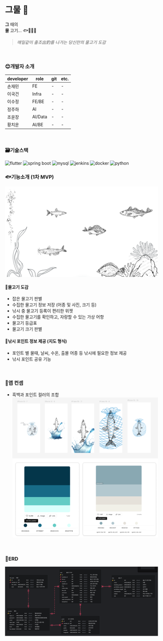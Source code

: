 # 그물 🎣

**그** 때의  
**물**</span> 고기...
🐟🐠🐡🫧

> *매일같이 출조出釣를 나가는 당신만의 물고기 도감*

ㅤ  ㅤ  
### 😊개발자 소개
| developer  | role | git| etc.|
|--------|----------|---|-----------|
| 손재민 | FE       | - |     -     |
| 이국건 | Infra    | - |     -     |
| 이수정 | FE/BE    | - |     -     |
| 정주하 | AI       | - |     -     |
| 조윤장 | AI/Data  | - |     -     |
| 황치운 | AI/BE    | - |     -     |

ㅤ

### 🗃️기술스택
![flutter](https://img.shields.io/badge/Flutter-02569B?style=for-the-badge&logo=flutter&logoColor=white)
![spring boot](https://img.shields.io/badge/Spring_Boot-6DB33F?style=for-the-badge&logo=spring-boot&logoColor=white)
![mysql](https://img.shields.io/badge/MySQL-005C84?style=for-the-badge&logo=mysql&logoColor=white)
![jenkins](https://img.shields.io/badge/Jenkins-D24939?style=for-the-badge&logo=Jenkins&logoColor=white)
![docker](https://img.shields.io/badge/Docker-2CA5E0?style=for-the-badge&logo=docker&logoColor=white)
![python](https://img.shields.io/badge/Python-FFD43B?style=for-the-badge&logo=python&logoColor=blue)
ㅤ
ㅤ

### 🐟기능소개 (1차 MVP)
![fish tank](docs/asset/fish_tank.png)

#### 📖물고기 도감  
- 잡은 물고기 판별
- 수집한 물고기 정보 저장 (어종 및 사진, 크기 등)
- 낚시 중 물고기 등록이 편리한 위젯
- 수집한 물고기를 확인하고, 자랑할 수 있는 가상 어항
- 물고기 등급표
- 물고기 크기 판별
#### 🚩낚시 포인트 정보 제공 (지도 형식)
- 포인트 별 물때, 날씨, 수온, 출몰 어종 등 낚시에 필요한 정보 제공
- 낚시 포인트 공유 기능

ㅤ  
### 📱앱 컨셉
- 흑백과 포인트 컬러의 조합  
![app concept](docs/asset/app_concept.png)
![app color](docs/asset/color.png)

ㅤ  


### 💾ERD
![erd](docs/asset/erd.png)